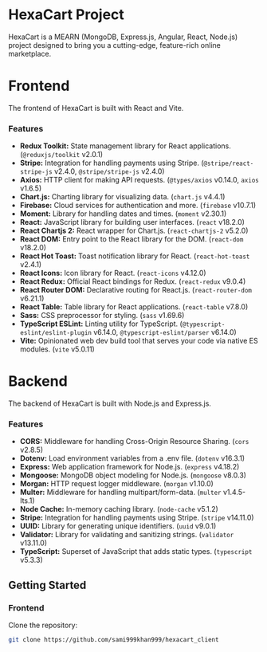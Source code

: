 # HexaCart Project

HexaCart is a MEARN (MongoDB, Express.js, Angular, React, Node.js) project designed to bring you a cutting-edge, feature-rich online marketplace.

# Frontend

The frontend of HexaCart is built with React and Vite.

### Features

- **Redux Toolkit:** State management library for React applications. (`@reduxjs/toolkit` v2.0.1)
- **Stripe:** Integration for handling payments using Stripe. (`@stripe/react-stripe-js` v2.4.0, `@stripe/stripe-js` v2.4.0)
- **Axios:** HTTP client for making API requests. (`@types/axios` v0.14.0, `axios` v1.6.5)
- **Chart.js:** Charting library for visualizing data. (`chart.js` v4.4.1)
- **Firebase:** Cloud services for authentication and more. (`firebase` v10.7.1)
- **Moment:** Library for handling dates and times. (`moment` v2.30.1)
- **React:** JavaScript library for building user interfaces. (`react` v18.2.0)
- **React Chartjs 2:** React wrapper for Chart.js. (`react-chartjs-2` v5.2.0)
- **React DOM:** Entry point to the React library for the DOM. (`react-dom` v18.2.0)
- **React Hot Toast:** Toast notification library for React. (`react-hot-toast` v2.4.1)
- **React Icons:** Icon library for React. (`react-icons` v4.12.0)
- **React Redux:** Official React bindings for Redux. (`react-redux` v9.0.4)
- **React Router DOM:** Declarative routing for React.js. (`react-router-dom` v6.21.1)
- **React Table:** Table library for React applications. (`react-table` v7.8.0)
- **Sass:** CSS preprocessor for styling. (`sass` v1.69.6)
- **TypeScript ESLint:** Linting utility for TypeScript. (`@typescript-eslint/eslint-plugin` v6.14.0, `@typescript-eslint/parser` v6.14.0)
- **Vite:** Opinionated web dev build tool that serves your code via native ES modules. (`vite` v5.0.11)

# Backend

The backend of HexaCart is built with Node.js and Express.js.

### Features

- **CORS:** Middleware for handling Cross-Origin Resource Sharing. (`cors` v2.8.5)
- **Dotenv:** Load environment variables from a .env file. (`dotenv` v16.3.1)
- **Express:** Web application framework for Node.js. (`express` v4.18.2)
- **Mongoose:** MongoDB object modeling for Node.js. (`mongoose` v8.0.3)
- **Morgan:** HTTP request logger middleware. (`morgan` v1.10.0)
- **Multer:** Middleware for handling multipart/form-data. (`multer` v1.4.5-lts.1)
- **Node Cache:** In-memory caching library. (`node-cache` v5.1.2)
- **Stripe:** Integration for handling payments using Stripe. (`stripe` v14.11.0)
- **UUID:** Library for generating unique identifiers. (`uuid` v9.0.1)
- **Validator:** Library for validating and sanitizing strings. (`validator` v13.11.0)
- **TypeScript:** Superset of JavaScript that adds static types. (`typescript` v5.3.3)

## Getting Started

### Frontend

Clone the repository:

   ```bash
   git clone https://github.com/sami999khan999/hexacart_client
